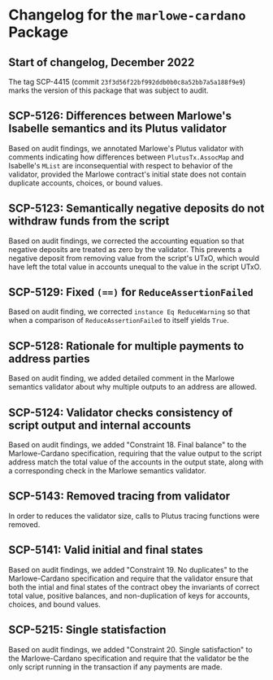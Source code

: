 # Changelog for the `marlowe-cardano` Package


## Start of changelog, December 2022

The tag SCP-4415 (commit `23f3d56f22bf992ddb0b0c8a52bb7a5a188f9e9`) marks the version of this package that was subject to audit.


## SCP-5126: Differences between Marlowe's Isabelle semantics and its Plutus validator

Based on audit findings, we annotated Marlowe's Plutus validator with comments indicating how differences between `PlutusTx.AssocMap` and Isabelle's `MList` are inconsequential with respect to behavior of the validator, provided the Marlowe contract's initial state does not contain duplicate accounts, choices, or bound values.


## SCP-5123: Semantically negative deposits do not withdraw funds from the script

Based on audit findings, we corrected the accounting equation so that negative deposits are treated as zero by the validator. This prevents a negative deposit from removing value from the script's UTxO, which would have left the total value in accounts unequal to the value in the script UTxO.


## SCP-5129: Fixed `(==)` for `ReduceAssertionFailed`

Based on audit finding, we corrected `instance Eq ReduceWarning` so that when a comparison of `ReduceAssertionFailed` to itself yields `True`.


## SCP-5128: Rationale for multiple payments to address parties

Based on audit finding, we added detailed comment in the Marlowe semantics validator about why multiple outputs to an address are allowed.


## SCP-5124: Validator checks consistency of script output and internal accounts

Based on audit findings, we added "Constraint 18. Final balance" to the Marlowe-Cardano specification, requiring that the value output to the script address match the total value of the accounts in the output state, along with a corresponding check in the Marlowe semantics validator.


## SCP-5143: Removed tracing from validator

In order to reduces the validator size, calls to Plutus tracing functions were removed.


## SCP-5141: Valid initial and final states

Based on audit findings, we added "Constraint 19. No duplicates" to the Marlowe-Cardano specification and require that the validator ensure that both the intial and final states of the contract obey the invariants of correct total value, positive balances, and non-duplication of keys for accounts, choices, and bound values.


## SCP-5215: Single statisfaction

Based on audit findings, we added "Constraint 20. Single satisfaction" to the Marlowe-Cardano specification and require that the validator be the only script running in the transaction if any payments are made.
